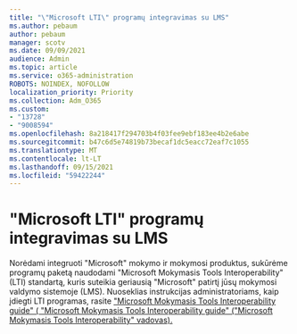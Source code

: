 ```yaml
---
title: "\"Microsoft LTI\" programų integravimas su LMS"
ms.author: pebaum
author: pebaum
manager: scotv
ms.date: 09/09/2021
audience: Admin
ms.topic: article
ms.service: o365-administration
ROBOTS: NOINDEX, NOFOLLOW
localization_priority: Priority
ms.collection: Adm_O365
ms.custom:
- "13728"
- "9008594"
ms.openlocfilehash: 8a218417f294703b4f03fee9ebf183ee4b2e6abe
ms.sourcegitcommit: b47c6d5e74819b73becaf1dc5eacc72eaf7c1055
ms.translationtype: MT
ms.contentlocale: lt-LT
ms.lasthandoff: 09/15/2021
ms.locfileid: "59422244"
---
```

# <a name="integrate-microsoft-lti-apps-with-your-lms"></a>"Microsoft LTI" programų integravimas su LMS

Norėdami integruoti "Microsoft" mokymo ir mokymosi produktus, sukūrėme programų paketą naudodami "Microsoft Mokymasis Tools Interoperability" (LTI) standartą, kuris suteikia geriausią "Microsoft" patirtį jūsų mokymosi valdymo sistemoje (LMS). Nuoseklias instrukcijas administratoriams, kaip įdiegti LTI programas, rasite ["Microsoft Mokymasis Tools Interoperability guide" ( "Microsoft Mokymasis Tools Interoperability guide" ("Microsoft Mokymasis Tools Interoperability" vadovas).](https://admin.microsoft.com/AdminPortal/Home?#/modernonboarding/lmsintegrationguide)
